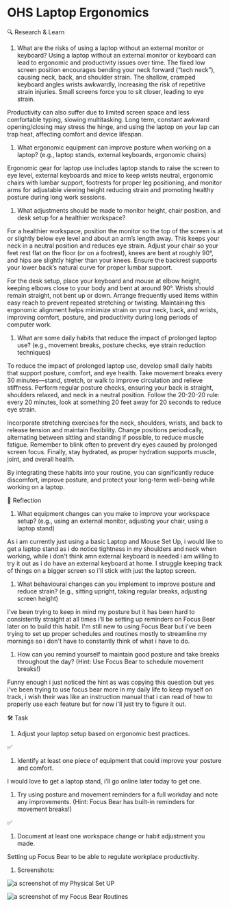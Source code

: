 # OHS Laptop Ergonomics

🔍 Research & Learn

1. What are the risks of using a laptop without an external monitor or keyboard?
   Using a laptop without an external monitor or keyboard can lead to ergonomic
   and productivity issues over time. The fixed low screen position encourages
   bending your neck forward (“tech neck”), causing neck, back, and shoulder
   strain. The shallow, cramped keyboard angles wrists awkwardly, increasing the
   risk of repetitive strain injuries. Small screens force you to sit closer,
   leading to eye strain.

Productivity can also suffer due to limited screen space and less comfortable
typing, slowing multitasking. Long term, constant awkward opening/closing may
stress the hinge, and using the laptop on your lap can trap heat, affecting
comfort and device lifespan.

1. What ergonomic equipment can improve posture when working on a laptop? (e.g.,
   laptop stands, external keyboards, ergonomic chairs)

Ergonomic gear for laptop use includes laptop stands to raise the screen to eye
level, external keyboards and mice to keep wrists neutral, ergonomic chairs with
lumbar support, footrests for proper leg positioning, and monitor arms for
adjustable viewing height reducing strain and promoting healthy posture during
long work sessions.

1. What adjustments should be made to monitor height, chair position, and desk
   setup for a healthier workspace?

For a healthier workspace, position the monitor so the top of the screen is at
or slightly below eye level and about an arm’s length away. This keeps your neck
in a neutral position and reduces eye strain. Adjust your chair so your feet
rest flat on the floor (or on a footrest), knees are bent at roughly 90°, and
hips are slightly higher than your knees. Ensure the backrest supports your
lower back’s natural curve for proper lumbar support.

For the desk setup, place your keyboard and mouse at elbow height, keeping
elbows close to your body and bent at around 90°. Wrists should remain straight,
not bent up or down. Arrange frequently used items within easy reach to prevent
repeated stretching or twisting. Maintaining this ergonomic alignment helps
minimize strain on your neck, back, and wrists, improving comfort, posture, and
productivity during long periods of computer work.

1. What are some daily habits that reduce the impact of prolonged laptop use?
   (e.g., movement breaks, posture checks, eye strain reduction techniques)

To reduce the impact of prolonged laptop use, develop small daily habits that
support posture, comfort, and eye health. Take movement breaks every 30
minutes—stand, stretch, or walk to improve circulation and relieve stiffness.
Perform regular posture checks, ensuring your back is straight, shoulders
relaxed, and neck in a neutral position. Follow the 20-20-20 rule: every 20
minutes, look at something 20 feet away for 20 seconds to reduce eye strain.

Incorporate stretching exercises for the neck, shoulders, wrists, and back to
release tension and maintain flexibility. Change positions periodically,
alternating between sitting and standing if possible, to reduce muscle fatigue.
Remember to blink often to prevent dry eyes caused by prolonged screen focus.
Finally, stay hydrated, as proper hydration supports muscle, joint, and overall
health.

By integrating these habits into your routine, you can significantly reduce
discomfort, improve posture, and protect your long-term well-being while working
on a laptop.

📝 Reflection

1. What equipment changes can you make to improve your workspace setup? (e.g.,
   using an external monitor, adjusting your chair, using a laptop stand)

As i am currently just using a basic Laptop and Mouse Set Up, i would like to
get a laptop stand as i do notice tightness in my shoulders and neck when
working, while i don't think amn external keyboard is needed i am willing to try
it out as i do have an external keyboard at home. I struggle keeping track of
things on a bigger screen so i'll stick with just the laptop screen.

1. What behavioural changes can you implement to improve posture and reduce
   strain? (e.g., sitting upright, taking regular breaks, adjusting screen
   height)

I've been trying to keep in mind my posture but it has been hard to consistently
straight at all times i'll be setting up reminders on Focus Bear later on to
build this habit. I'm still new to using Focus Bear but i've been trying to set
up proper schedules and routines mostly to streamline my mornings so i don't
have to constantly think of what i have to do.

1. How can you remind yourself to maintain good posture and take breaks
   throughout the day? (Hint: Use Focus Bear to schedule movement breaks!)

Funny enough i just noticed the hint as was copying this question but yes i've
been trying to use focus bear more in my daily life to keep myself on track, i
wish their was like an instruction manual that i can read of how to properly use
each feature but for now i'll just try to figure it out.

🛠️ Task

1. Adjust your laptop setup based on ergonomic best practices.

✅

1. Identify at least one piece of equipment that could improve your posture and
   comfort.

I would love to get a laptop stand, i'll go online later today to get one.

1. Try using posture and movement reminders for a full workday and note any
   improvements. (Hint: Focus Bear has built-in reminders for movement breaks!)

✅

1. Document at least one workspace change or habit adjustment you made.

Setting up Focus Bear to be able to regulate workplace productivity.

1. Screenshots:

![a screenshot of my Physical Set UP](image6.png)

![a screenshot of my Focus Bear Routines](image5.png)